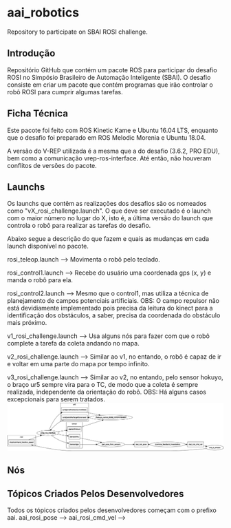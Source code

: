 # aai_robotics
Repository to participate on SBAI ROSI challenge.

## Introdução ##
Repositório GitHub que contém um pacote ROS para participar do desafio ROSI no Simpósio Brasileiro de Automação Inteligente (SBAI). O desafio consiste em criar um pacote que contém programas que irão controlar o robô ROSI para cumprir algumas tarefas. 

## Ficha Técnica ## 
Este pacote foi feito com ROS Kinetic Kame e Ubuntu 16.04 LTS, enquanto que o desafio foi preparado em ROS Melodic Morenia e Ubuntu 18.04.

A versão do V-REP utilizada é a mesma que a do desafio (3.6.2, PRO EDU), bem como a comunicação vrep-ros-interface. 
Até então, não houveram conflitos de versões do pacote.

## Launchs ##
Os launchs que contêm as realizações dos desafios são os nomeados como "vX_rosi_challenge.launch". O que deve ser executado é o launch com o maior número no lugar do X, isto é, a última versão do launch que controla o robô para realizar as tarefas do desafio.

Abaixo segue a descrição do que fazem e quais as mudanças em cada launch disponível no pacote.

rosi_teleop.launch --> Movimenta o robô pelo teclado.

rosi_control1.launch --> Recebe do usuário uma coordenada gps (x, y) e manda o robô para ela.

rosi_control2.launch --> Mesmo que o control1, mas utiliza a técnica de planejamento de campos potenciais artificiais. OBS: O campo repulsor não está devidiamente implementado pois precisa da leitura do kinect para a identificação dos obstáculos, a saber, precisa da coordenada do obstáculo mais próximo.

v1_rosi_challenge.launch --> Usa alguns nós para fazer com que o robô complete a tarefa da coleta andando no mapa.

v2_rosi_challenge.launch --> Similar ao v1, no entando, o robô é capaz de ir e voltar em uma parte do mapa por tempo infinito.

v3_rosi_challenge.launch --> Similar ao v2, no entando, pelo sensor hokuyo, o braço ur5 sempre vira para o TC, de modo que a coleta é sempre realizada, independente da orientação do robô. OBS: Há alguns casos excepcionais para serem tratados.
![Alt text](image/v3_rqt_graph.png?raw=true "Title")

## Nós ##


## Tópicos Criados Pelos Desenvolvedores ##
Todos os tópicos criados pelos desenvolvedores começam com o prefixo aai.
aai_rosi_pose -->
aai_rosi_cmd_vel -->
